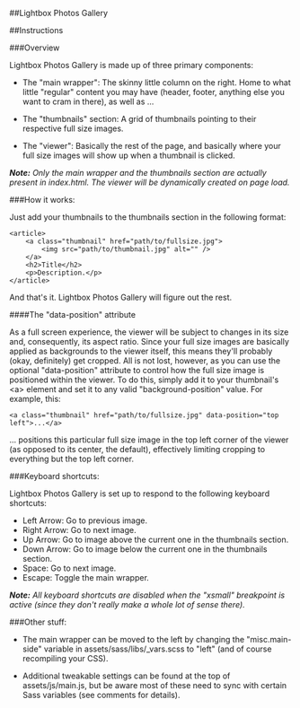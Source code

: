##Lightbox Photos Gallery

##Instructions

###Overview

Lightbox Photos Gallery is made up of three primary components:

- The "main wrapper": The skinny little column on the right. Home to what little
		  "regular" content you may have (header, footer, anything else you want to cram
		  in there), as well as ...

- The "thumbnails" section: A grid of thumbnails pointing to their respective
		  full size images.

- The "viewer": Basically the rest of the page, and basically where your full size
		  images will show up when a thumbnail is clicked.

___Note:__ Only the main wrapper and the thumbnails section are actually present in index.html. The viewer will be dynamically created on page load._

###How it works:

Just add your thumbnails to the thumbnails section in the following format:
```
<article>
	<a class="thumbnail" href="path/to/fullsize.jpg">
		<img src="path/to/thumbnail.jpg" alt="" />
	</a>
	<h2>Title</h2>
	<p>Description.</p>
</article>
```
And that's it. Lightbox Photos Gallery will figure out the rest.

####The "data-position" attribute

As a full screen experience, the viewer will be subject to changes in its size and, consequently, its aspect ratio. Since your full size images are basically applied as backgrounds to the viewer itself, this means they'll probably (okay, definitely) get cropped. All is not lost, however, as you can use the optional "data-position" attribute to control how the full size image is positioned within the viewer. To do this, simply add it to your thumbnail's \<a> element and set it to any valid "background-position" value. For example, this:
```
<a class="thumbnail" href="path/to/fullsize.jpg" data-position="top left">...</a>
```
... positions this particular full size image in the top left corner of the viewer (as opposed to its center, the default), effectively limiting cropping to everything but the top left corner.

###Keyboard shortcuts:

Lightbox Photos Gallery is set up to respond to the following keyboard shortcuts:

- Left Arrow: Go to previous image.
- Right Arrow: Go to next image.
- Up Arrow: Go to image above the current one in the thumbnails section.
- Down Arrow: Go to image below the current one in the thumbnails section.
- Space: Go to next image.
- Escape: Toggle the main wrapper.

___Note:__ All keyboard shortcuts are disabled when the "xsmall" breakpoint is active (since they don't really make a whole lot of sense there)._

###Other stuff:

- The main wrapper can be moved to the left by changing the "misc.main-side" variable in assets/sass/libs/_vars.scss to "left" (and of course recompiling your CSS).

- Additional tweakable settings can be found at the top of assets/js/main.js, but be aware most of these need to sync with certain Sass variables (see comments for details).
